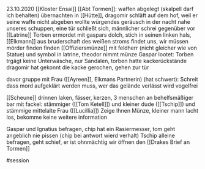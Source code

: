 23.10.2020
[[Kloster Ensai]]
[[Abt Tormen]]: waffen abgelegt (skalpell darf ich behalten)
übernachten in [[Hütte]], dragomir schläft auf dem hof, weil er seine waffe nicht abgeben wollte
würgendes geräusch in der nacht nahe unseres schuppen, eine tür schließt sich, männlicher schrei gegenüber vor [[Latrine]]
Torben ermordet mit gaspars dolch, stich in seinen linken hals, [[Elkmann]] aus bruderschaft des weißen stroms findet uns, wir müssen mörder finden
finden [[Offiziersmünze]] mit feldherr (nicht gleicher wie von Statue) und symbol in latrine, theodor nimmt münze
Gaspar lootet: Torben trgägt keine Unterwäsche, nur Sandalen, torben hatte kackerückstände
dragomir hat gekonnt die kacke gerochen, gehen zur tür

davor gruppe mit Frau ([[Ayreen]], Elkmans Partnerin) (hat schwert): Schreit dass mord aufgeklärt werden muss, wer das gelände verlässt wird vogelfrei

[[Scheune]]
drinnen laken, fässer, kerzen, 3 menschen an behelfsmäßiger bar mit fackel: stämmiger ([[Tom Ketell]]) und kleiner dude ([[Tschip]]) und stämmige mittelalte Frau ([[Lucillia]])
Zeige Ihnen Münze, kleiner mann lacht los, bekomme keine weitere information

Gaspar und Ignatius befragen, chip hat ein Rasiermesser, tom geht angeblich nie pissen (chip bei antwort wierd verhalt)
Tschip alleine befragen, geht schief, er ist ohnmächtig
wir öffnen den [[Drakes Brief an Tormen]]

#session